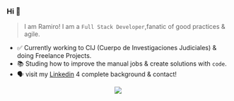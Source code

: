  ### Hi 👋 
> I am Ramiro! I am a `Full Stack Developer`,fanatic of good practices & agile.
- ✅ Currently working to CIJ (Cuerpo de Investigaciones Judiciales) & doing Freelance Projects.
- 📚 Studing how to improve the manual jobs & create solutions with `code`.
- 🗣️ visit my [Linkedin](https://www.linkedin.com/in/ramirofaziodattoli) 4 complete background & contact!

<div align=center>
<img src="https://github-readme-streak-stats.herokuapp.com?user=ramirofazio&theme=github-dark-blue&border_radius=5&date_format=n%2Fj%5B%2FY%5D&background=0A192F&border=5DC6BC&fire=DD2F0C&stroke=DDDDDD&ring=DD2F0C&currStreakNum=FFFFFF&sideNums=5DC6BC&currStreakLabel=DD2F0C" />
</div>
